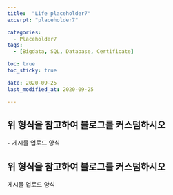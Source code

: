 ```yaml
---
title:  "Life placeholder7" 
excerpt: "placeholder7"

categories:
  - Placeholder7
tags:
  - [Bigdata, SQL, Database, Certificate]

toc: true
toc_sticky: true

date: 2020-09-25
last_modified_at: 2020-09-25

---
```



## 위 형식을 참고하여 블로그를 커스텀하시오

`-` 게시물 업로드 양식

## 위 형식을 참고하여 블로그를 커스텀하시오

게시물 업로드 양식